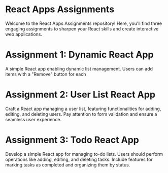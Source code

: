 # React Apps Assignments
Welcome to the React Apps Assignments repository! Here, you'll find three engaging assignments to sharpen your React skills and create interactive web applications.

# Assignment 1: Dynamic React App
A simple React app enabling dynamic list management. Users can add items with a "Remove" button for each

# Assignment 2: User List React App
Craft a React app managing a user list, featuring functionalities for adding, editing, and deleting users. Pay attention to form validation and ensure a seamless user experience.

# Assignment 3: Todo React App
Develop a simple React app for managing to-do lists. Users should perform operations like adding, editing, and deleting tasks. Include features for marking tasks as completed and organizing them by status.

